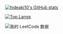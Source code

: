 




[![hideaki10's GitHub stats](https://github-readme-stats.vercel.app/api?username=hideaki10)](https://github.com/anuraghazra/github-readme-stats)

[![Top Langs](https://github-readme-stats.vercel.app/api/top-langs/?username=hideaki10)](https://github.com/anuraghazra/github-readme-stats)



![我的 LeetCode 数据](https://stats.justsong.cn/api/leetcode/?username=hideaki10)

